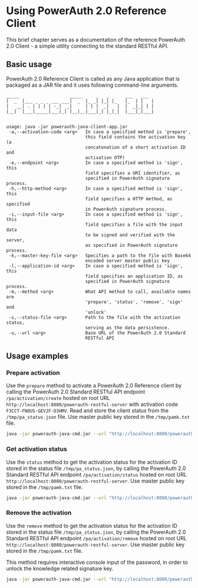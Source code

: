 # Using PowerAuth 2.0 Reference Client

This brief chapter serves as a documentation of the reference PowerAuth 2.0 Client - a simple utility connecting to the standard RESTful API.

## Basic usage

PowerAuth 2.0 Reference Client is called as any Java application that is packaged as a JAR file and it uses following command-line arguments.

```
_____                   _____     _   _      ___   ___
|  _  |___ _ _ _ ___ ___|  _  |_ _| |_| |_   |_  | |   |
|   __| . | | | | -_|  _|     | | |  _|   |  |  _|_| | |
|__|  |___|_____|___|_| |__|__|___|_| |_|_|  |___|_|___|


usage: java -jar powerauth-java-client-app.jar
 -a,--activation-code <arg>   In case a specified method is 'prepare',
                              this field contains the activation key (a
                              concatenation of a short activation ID and
                              activation OTP)
 -e,--endpoint <arg>          In case a specified method is 'sign', this
                              field specifies a URI identifier, as
                              specified in PowerAuth signature process.
 -h,--http-method <arg>       In case a specified method is 'sign', this
                              field specifies a HTTP method, as specified
                              in PowerAuth signature process.
 -i,--input-file <arg>        In case a specified method is 'sign', this
                              field specifies a file with the input data
                              to be signed and verified with the server,
                              as specified in PowerAuth signature process.
 -k,--master-key-file <arg>   Specifies a path to the file with Base64
                              encoded server master public key
 -l,--application-id <arg>    In case a specified method is 'sign', this
                              field specifies an application ID, as
                              specified in PowerAuth signature process.
 -m,--method <arg>            What API method to call, available names are
                              'prepare', 'status', 'remove', 'sign' and
                              'unlock'
 -s,--status-file <arg>       Path to the file with the activation status,
                              serving as the data persistence.
 -u,--url <arg>               Base URL of the PowerAuth 2.0 Standard
                              RESTful API
```

## Usage examples

### Prepare activation

Use the `prepare` method to activate a PowerAuth 2.0 Reference client by calling the PowerAuth 2.0 Standard RESTful API endpoint `/pa/activation/create` hosted on root URL `http://localhost:8080/powerauth-restful-server` with activation code `F3CCT-FNOUS-GEVJF-O3HMV`. Read and store the client status from the `/tmp/pa_status.json` file. Use master public key stored in the `/tmp/pamk.txt` file.

```bash
java -jar powerauth-java-cmd.jar --url "http://localhost:8080/powerauth-restful-server" --status-file "/tmp/pa_status.json" --master-key-file "/tmp/pamk.txt" --method "prepare" --activation-code "F3CCT-FNOUS-GEVJF-O3HMV"
```

### Get activation status

Use the `status` method to get the activation status for the activation ID stored in the status file `/tmp/pa_status.json`, by calling the PowerAuth 2.0 Standard RESTful API endpoint `/pa/activation/status` hosted on root URL `http://localhost:8080/powerauth-restful-server`. Use master public key stored in the `/tmp/pamk.txt` file.

```bash
java -jar powerauth-java-cmd.jar --url "http://localhost:8080/powerauth-restful-server" --status-file "/tmp/pa_status.json" --master-key-file "/tmp/pamk.txt" --method "status"
```

### Remove the activation

Use the `remove` method to get the activation status for the activation ID stored in the status file `/tmp/pa_status.json`, by calling the PowerAuth 2.0 Standard RESTful API endpoint `/pa/activation/remove` hosted on root URL `http://localhost:8080/powerauth-restful-server`. Use master public key stored in the `/tmp/pamk.txt` file.

This method requires interactive console input of the password, in order to unlock the knowledge related signature key.

```bash
java -jar powerauth-java-cmd.jar --url "http://localhost:8080/powerauth-restful-server" --status-file "/tmp/pa_status.json" --method "remove" --master-key-file "/tmp/pamk.txt"
```
